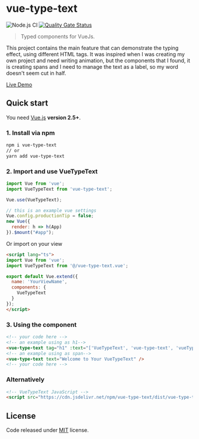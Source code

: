 # vue-type-text 
![Node.js CI](https://github.com/ming-tsai/vue-type-text/workflows/Node.js%20CI/badge.svg?branch=master)
[![Quality Gate Status](https://sonarcloud.io/api/project_badges/measure?project=ming-tsai_vue-type-text&metric=alert_status)](https://sonarcloud.io/dashboard?id=ming-tsai_vue-type-text)

> Typed components for VueJs.

This project contains the main feature that can demonstrate the typing effect, using different HTML tags.
It was inspired when I was creating my own project and need writing animation, but the components that I found, it is creating spans and I need to manage the text as a label, so my word doesn't seem cut in half.

[Live Demo](https://dotnetexplorer.herokuapp.com/)

## Quick start
You need [Vue.js](https://vuejs.org/) **version 2.5+**.

### 1. Install via npm
```bash
npm i vue-type-text
// or
yarn add vue-type-text
```
### 2. Import and use VueTypeText
```js
import Vue from 'vue';
import VueTypeText from 'vue-type-text';

Vue.use(VueTypeText);

// this is an example vue settings
Vue.config.productionTip = false;
new Vue({
  render: h => h(App)
}).$mount("#app");

```
Or import on your view
```html
<script lang="ts">
import Vue from 'vue';
import VueTypeText from '@/vue-type-text.vue';

export default Vue.extend({
  name: 'YourViewName',
  components: {
    VueTypeText
  }
});
</script>
```
### 3. Using the component
```html
<!-- your code here -->
<!-- an example using as h1-->
<vue-type-text tag="h1" :text="['VueTypeText', 'vue-type-text', 'vueTyped']"/>
<!-- an example using as span-->
<vue-type-text text="Welcome to Your VueTypeText" />
<!-- your code here -->
```
### Alternatively
```html
<!-- VueTypeText JavaScript -->
<script src="https://cdn.jsdelivr.net/npm/vue-type-text/dist/vue-type-text.min.js"></script>
```
## License
Code released under [MIT](https://github.com/ming-tsai/vue-type-text/blob/master/LICENSE) license.